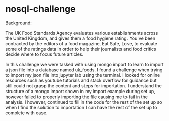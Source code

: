 # nosql-challenge
Background: 

The UK Food Standards Agency evaluates various establishments across the United Kingdom, and gives them a food hygiene rating. You've been contracted by the editors of a food magazine, Eat Safe, Love, to evaluate some of the ratings data in order to help their journalists and food critics decide where to focus future articles.

In this challenge we were tasked with using mongo import to learn to import a json file into a database named uk_foods. I found a challenge when trying to import my json file into jupyter lab using the terminal. I looked for online resources such as youtube tutorials and stack overflow for guidance but still could not grasp the content and steps for importation. I understand the structure of a mongo import shown in my import example during set up, however failed to properly importing the file causing me to fail in the analysis. I however, continued to fill in the code for the rest of the set up so when I find the solution to importation I can have the rest of the set up to complete with ease. 
